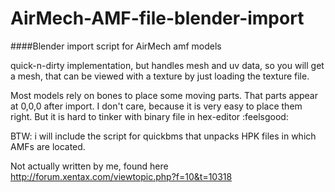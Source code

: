 # AirMech-AMF-file-blender-import
####Blender import script for AirMech amf models

quick-n-dirty implementation, but handles mesh and uv data, so you will get a mesh, that can be viewed with a texture by just loading the texture file.

Most models rely on bones to place some moving parts. That parts appear at 0,0,0 after import. I don't care, because it is very easy to place them right. But it is hard to tinker with binary file in hex-editor :feelsgood:

BTW: i will include the script for quickbms that unpacks HPK files in which AMFs are located.

Not actually written by me, found here http://forum.xentax.com/viewtopic.php?f=10&t=10318
